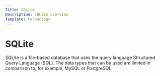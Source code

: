 ```yaml
---
Title: SQLite
Description: SQLite overview
Template: technology
---
```

# SQLite

SQLite is a file-based database that uses the query language Structured Query Language (SQL). The data types that can be used are limited in comparison to, for example, MySQL or PostgreSQL.
